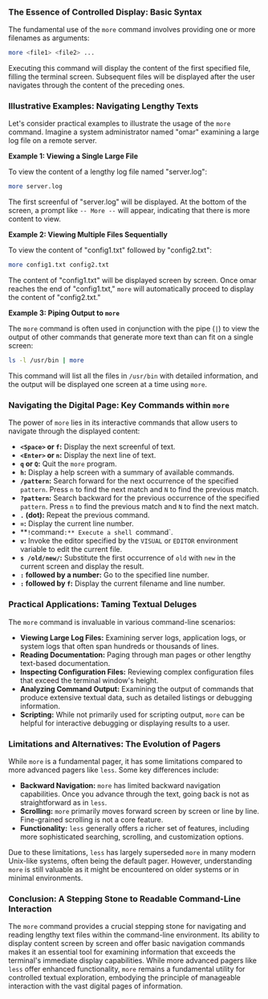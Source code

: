### The Essence of Controlled Display: Basic Syntax

The fundamental use of the `more` command involves providing one or more filenames as arguments:

```bash
more <file1> <file2> ...
```

Executing this command will display the content of the first specified file, filling the terminal screen. Subsequent files will be displayed after the user navigates through the content of the preceding ones.

### Illustrative Examples: Navigating Lengthy Texts

Let's consider practical examples to illustrate the usage of the `more` command. Imagine a system administrator named "omar" examining a large log file on a remote server.

**Example 1: Viewing a Single Large File**

To view the content of a lengthy log file named "server.log":

```bash
more server.log
```

The first screenful of "server.log" will be displayed. At the bottom of the screen, a prompt like `-- More --` will appear, indicating that there is more content to view.

**Example 2: Viewing Multiple Files Sequentially**

To view the content of "config1.txt" followed by "config2.txt":

```bash
more config1.txt config2.txt
```

The content of "config1.txt" will be displayed screen by screen. Once omar reaches the end of "config1.txt," `more` will automatically proceed to display the content of "config2.txt."

**Example 3: Piping Output to `more`**

The `more` command is often used in conjunction with the pipe (`|`) to view the output of other commands that generate more text than can fit on a single screen:

```bash
ls -l /usr/bin | more
```

This command will list all the files in `/usr/bin` with detailed information, and the output will be displayed one screen at a time using `more`.

### Navigating the Digital Page: Key Commands within `more`

The power of `more` lies in its interactive commands that allow users to navigate through the displayed content:

- **`<Space>` or `f`:** Display the next screenful of text.
- **`<Enter>` or `n`:** Display the next line of text.
- **`q` or `Q`:** Quit the `more` program.
- **`h`:** Display a help screen with a summary of available commands.
- **`/pattern`:** Search forward for the next occurrence of the specified `pattern`. Press `n` to find the next match and `N` to find the previous match.
- **`?pattern`:** Search backward for the previous occurrence of the specified `pattern`. Press `n` to find the previous match and `N` to find the next match.
- **`.` (dot):** Repeat the previous command.
- **`=`:** Display the current line number.
- **`!`command`:** Execute a shell `command`.
- **`v`:** Invoke the editor specified by the `VISUAL` or `EDITOR` environment variable to edit the current file.
- **`s /old/new/`:** Substitute the first occurrence of `old` with `new` in the current screen and display the result.
- **`:` followed by a number:** Go to the specified line number.
- **`:` followed by `f`:** Display the current filename and line number.

### Practical Applications: Taming Textual Deluges

The `more` command is invaluable in various command-line scenarios:

- **Viewing Large Log Files:** Examining server logs, application logs, or system logs that often span hundreds or thousands of lines.
- **Reading Documentation:** Paging through man pages or other lengthy text-based documentation.
- **Inspecting Configuration Files:** Reviewing complex configuration files that exceed the terminal window's height.
- **Analyzing Command Output:** Examining the output of commands that produce extensive textual data, such as detailed listings or debugging information.
- **Scripting:** While not primarily used for scripting output, `more` can be helpful for interactive debugging or displaying results to a user.

### Limitations and Alternatives: The Evolution of Pagers

While `more` is a fundamental pager, it has some limitations compared to more advanced pagers like `less`. Some key differences include:

- **Backward Navigation:** `more` has limited backward navigation capabilities. Once you advance through the text, going back is not as straightforward as in `less`.
- **Scrolling:** `more` primarily moves forward screen by screen or line by line. Fine-grained scrolling is not a core feature.
- **Functionality:** `less` generally offers a richer set of features, including more sophisticated searching, scrolling, and customization options.

Due to these limitations, `less` has largely superseded `more` in many modern Unix-like systems, often being the default pager. However, understanding `more` is still valuable as it might be encountered on older systems or in minimal environments.

### Conclusion: A Stepping Stone to Readable Command-Line Interaction

The `more` command provides a crucial stepping stone for navigating and reading lengthy text files within the command-line environment. Its ability to display content screen by screen and offer basic navigation commands makes it an essential tool for examining information that exceeds the terminal's immediate display capabilities. While more advanced pagers like `less` offer enhanced functionality, `more` remains a fundamental utility for controlled textual exploration, embodying the principle of manageable interaction with the vast digital pages of information.
